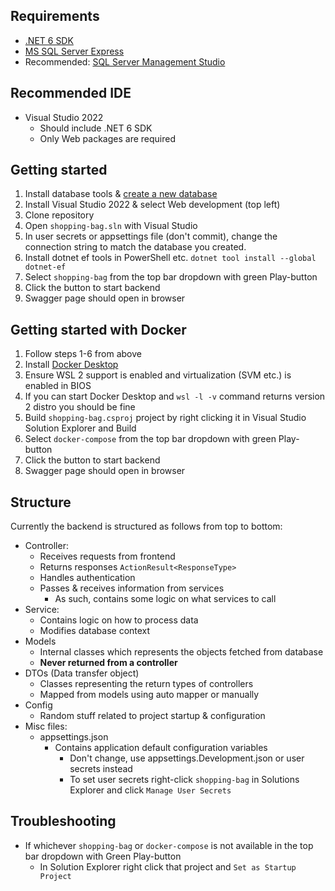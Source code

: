 ## Requirements

- [.NET 6 SDK](https://dotnet.microsoft.com/en-us/download/visual-studio-sdks)
- [MS SQL Server Express](https://www.microsoft.com/en-us/sql-server/sql-server-downloads)
- Recommended: [SQL Server Management Studio]()

## Recommended IDE

- Visual Studio 2022
  - Should include .NET 6 SDK
  - Only Web packages are required

## Getting started

1. Install database tools & [create a new database](https://docs.microsoft.com/en-us/sql/relational-databases/databases/create-a-database?view=sql-server-ver16)
2. Install Visual Studio 2022 & select Web development (top left)
3. Clone repository
4. Open `shopping-bag.sln` with Visual Studio
5. In user secrets or appsettings file (don't commit), change the connection string to match the database you created.
6. Install dotnet ef tools in PowerShell etc. `dotnet tool install --global dotnet-ef`
7. Select `shopping-bag` from the top bar dropdown with green Play-button
8. Click the button to start backend
9. Swagger page should open in browser

## Getting started with Docker

1. Follow steps 1-6 from above
2. Install [Docker Desktop](https://docs.docker.com/desktop/windows/wsl/)
3. Ensure WSL 2 support is enabled and virtualization (SVM etc.) is enabled in BIOS
4. If you can start Docker Desktop and `wsl -l -v` command returns version 2 distro you should be fine
5. Build `shopping-bag.csproj` project by right clicking it in Visual Studio Solution Explorer and Build
6. Select `docker-compose` from the top bar dropdown with green Play-button
7. Click the button to start backend
8. Swagger page should open in browser

## Structure

Currently the backend is structured as follows from top to bottom:

- Controller:
  - Receives requests from frontend
  - Returns responses `ActionResult<ResponseType>`
  - Handles authentication
  - Passes & receives information from services
    - As such, contains some logic on what services to call
- Service:
  - Contains logic on how to process data
  - Modifies database context
- Models
  - Internal classes which represents the objects fetched from database
  - <b>Never returned from a controller</b>
- DTOs (Data transfer object)
  - Classes representing the return types of controllers
  - Mapped from models using auto mapper or manually
- Config
  - Random stuff related to project startup & configuration
- Misc files:
  - appsettings.json
    - Contains application default configuration variables
      - Don't change, use appsettings.Development.json or user secrets instead
      - To set user secrets right-click `shopping-bag` in Solutions Explorer and click `Manage User Secrets`

## Troubleshooting

- If whichever `shopping-bag` or `docker-compose` is not available in the top bar dropdown with Green Play-button
  - In Solution Explorer right click that project and `Set as Startup Project`
